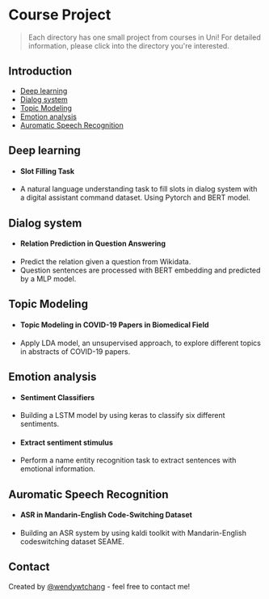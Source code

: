 # Course Project
> Each directory has one small project from courses in Uni!
> For detailed information, please click into the directory you're interested.

## Introduction
* [Deep learning](#deep-learning)
* [Dialog system](#dialog-system)
* [Topic Modeling](#topic-modeling)
* [Emotion analysis](#emotion-analysis)
* [Auromatic Speech Recognition](#auromatic-speech-recognition)

## Deep learning
* #### Slot Filling Task
* A natural language understanding task to fill slots in dialog system with a digital assistant command dataset. 
Using Pytorch and BERT model.

## Dialog system
* #### Relation Prediction in Question Answering
* Predict the relation given a question from Wikidata. 
* Question sentences are processed with BERT embedding and predicted by a MLP model.


## Topic Modeling
* #### Topic Modeling in COVID-19 Papers in Biomedical Field
* Apply LDA model, an unsupervised approach, to explore different topics in abstracts of COVID-19 papers.

## Emotion analysis
* #### Sentiment Classifiers 
* Building a LSTM model by using keras to classify six different sentiments. 
* #### Extract sentiment stimulus
* Perform a name entity recognition task to extract sentences with emotional information.

## Auromatic Speech Recognition
* #### ASR in Mandarin-English Code-Switching Dataset
* Building an ASR system by using kaldi toolkit with Mandarin-English codeswitching dataset SEAME.

## Contact
Created by [@wendywtchang](<mailto:wentseng.chang@gmail.com>) - feel free to contact me!
